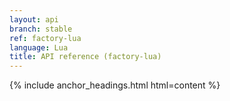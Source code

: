 ```yaml
---
layout: api
branch: stable
ref: factory-lua
language: Lua
title: API reference (factory-lua)
---
```

{% include anchor_headings.html html=content %}